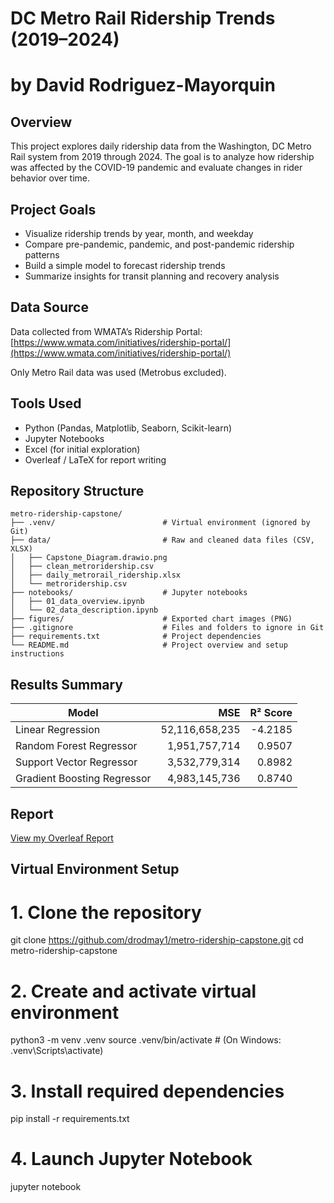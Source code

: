 # DC Metro Rail Ridership Trends (2019–2024)
# by David Rodriguez-Mayorquin

## Overview
This project explores daily ridership data from the Washington, DC Metro Rail system from 2019 through 2024. The goal is to analyze how ridership was affected by the COVID-19 pandemic and evaluate changes in rider behavior over time.

## Project Goals
- Visualize ridership trends by year, month, and weekday
- Compare pre-pandemic, pandemic, and post-pandemic ridership patterns
- Build a simple model to forecast ridership trends
- Summarize insights for transit planning and recovery analysis

## Data Source
Data collected from WMATA’s Ridership Portal:  
[https://www.wmata.com/initiatives/ridership-portal/](https://www.wmata.com/initiatives/ridership-portal/)

Only Metro Rail data was used (Metrobus excluded).

## Tools Used
- Python (Pandas, Matplotlib, Seaborn, Scikit-learn)
- Jupyter Notebooks
- Excel (for initial exploration)
- Overleaf / LaTeX for report writing

## Repository Structure

```
metro-ridership-capstone/
├── .venv/                        # Virtual environment (ignored by Git)
├── data/                         # Raw and cleaned data files (CSV, XLSX)
│   ├── Capstone_Diagram.drawio.png
│   ├── clean_metroridership.csv
│   ├── daily_metrorail_ridership.xlsx
│   └── metroridership.csv
├── notebooks/                    # Jupyter notebooks
│   ├── 01_data_overview.ipynb
│   └── 02_data_description.ipynb
├── figures/                      # Exported chart images (PNG)
├── .gitignore                    # Files and folders to ignore in Git
├── requirements.txt              # Project dependencies
└── README.md                     # Project overview and setup instructions
```


## Results Summary
| Model                      | MSE               | R² Score |
|---------------------------|------------------:|---------:|
| Linear Regression          | 52,116,658,235    | -4.2185  |
| Random Forest Regressor   | 1,951,757,714     | 0.9507   |
| Support Vector Regressor  | 3,532,779,314     | 0.8982   |
| Gradient Boosting Regressor | 4,983,145,736   | 0.8740   |


## Report
[View my Overleaf Report](https://www.overleaf.com/read/hxkvkcqksdhm#049a99)

## Virtual Environment Setup

# 1. Clone the repository
git clone https://github.com/drodmay1/metro-ridership-capstone.git
cd metro-ridership-capstone

# 2. Create and activate virtual environment
python3 -m venv .venv
source .venv/bin/activate  # (On Windows: .venv\Scripts\activate)

# 3. Install required dependencies
pip install -r requirements.txt

# 4. Launch Jupyter Notebook
jupyter notebook


